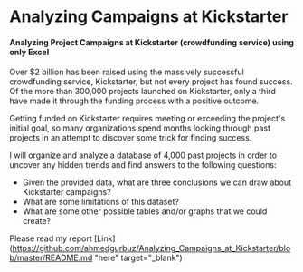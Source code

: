# Analyzing Campaigns at Kickstarter
#### Analyzing Project Campaigns at Kickstarter (crowdfunding service) using only Excel


Over $2 billion has been raised using the massively successful crowdfunding service, Kickstarter, but not every project has found success. Of the more than 300,000 projects launched on Kickstarter, only a third have made it through the funding process with a positive outcome.

Getting funded on Kickstarter requires meeting or exceeding the project's initial goal, so many organizations spend months looking through past projects in an attempt to discover some trick for finding success.

I will organize and analyze a database of 4,000 past projects in order to uncover any hidden trends and find answers to the following questions:
- Given the provided data, what are three conclusions we can draw about Kickstarter campaigns?
- What are some limitations of this dataset?
- What are some other possible tables and/or graphs that we could create?

Please read my report [Link](https://github.com/ahmedgurbuz/Analyzing_Campaigns_at_Kickstarter/blob/master/README.md "here" target="_blank")
